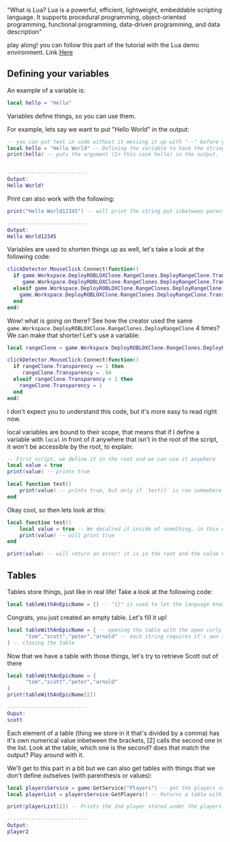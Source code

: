 "What is Lua? Lua is a powerful, efficient, lightweight, embeddable scripting language. It supports procedural programming, object-oriented programming, functional programming, data-driven programming, and data description"

play along! you can follow this part of the tutorial with the Lua demo environment. Link [Here](https://www.lua.org/cgi-bin/demo)
## Defining your variables
An example of a variable is:
```lua
local hello = "Hello"
```
Variables define things, so you can use them.

For example, lets say we want to put "Hello World" in the output:
```lua
-- you can put text in code without it messing it up with "--" before your text!
local hello = "Hello World" -- Defining the variable to have the string (A line of text) set to it. Whenever we provide `hello` as an argument, it will return Hello World.
print(hello) -- puts the argument (In this case hello) in the output.


--------------------------
Output:
Hello World!
```
Print can also work with the following:
```lua
print("Hello World12345") -- will print the string put inbetween parenthesis.

--------------------------
Output:
Hello World12345
```

Variables are used to shorten things up as well, let's take a look at the following code:
```lua
clickDetector.MouseClick:Connect(function()
  if game.Workspace.DeployROBLOXClone.RangeClones.DeployRangeClone.Transparency == 1 then
     game.Workspace.DeployROBLOXClone.RangeClones.DeployRangeClone.Transparency = .94
  elseif game.Workspace.DeployROBLOXClone.RangeClones.DeployRangeClone.Transparency < 1 then
    game.Workspace.DeployROBLOXClone.RangeClones.DeployRangeClone.Transparency = 1
  end
end)
```
Wow! what is going on there? See how the creator used the same `game.Workspace.DeployROBLOXClone.RangeClones.DeployRangeClone` 4 times? We can make that shorter! Let's use a variable:
```lua
local rangeClone = game.Workspace.DeployROBLOXClone.RangeClones.DeployRangeClone -- It's a variable, so we can access the RangeClones easier!

clickDetector.MouseClick:Connect(function()
  if rangeClone.Transparency == 1 then
     rangeClone.Transparency = .94
  elseif rangeClone.Transparency < 1 then
    rangeClone.Transparency = 1
  end
end)
```
I don't expect you to understand this code, but it's more easy to read right now.

local variables are bound to their scope, that means that if I define a variable with `local` in front of it anywhere that isn't in the root of the script, it won't be accessible by the root, to explain:
```lua
-- First script, we define it in the root and we can use it anywhere
local value = true
print(value) -- prints true

local function test()
    print(value) -- prints true, but only if `test()` is ran somewhere else.
end
```
Okay cool, so then lets look at this:
```lua
local function test()
    local value = true -- We decalred it inside of something, in this case the test function. This means that the variable is only accessible inside this function
    print(value) -- will print true
end

print(value) -- will return an error! it is in the root and the value variable can't be used here!
```



## Tables

Tables store things, just like in real life! Take a look at the following code:
```lua
local tableWithAnEpicName = {} -- "{}" is used to let the language know that we're creating a table!
```
Congrats, you just created an empty table. Let's fill it up!
```lua
local tableWithAnEpicName = { -- opening the table with the open curly bracker
      "tom","scott","peter","arnold" -- each string requires it's own set of parenthesis, you can't put undefined things (not made variables) in a table without parenthesis.
} -- closing the table
```
Now that we have a table with those things, let's try to retrieve Scott out of there
```lua
local tableWithAnEpicName = {
      "tom","scott","peter","arnold" 
}
print(tableWithAnEpicName[2])

--------------------------
Ouput:
scott
```
Each element of a table (thing we store in it that's divided by a comma) has it's own numerical value inbetween the brackets, [2] calls the second one in the list. Look at the table, which one is the second? does that match the output? Play around with it.

We'll get to this part in a bit but we can also get tables with things that we don't define outselves (with parenthesis or values):
```lua
local playersService = game:GetService("Players") -- get the players service, we'll get to this in a bit.
local playerList = playersService:GetPlayers() -- Returns a table with all the players

print(playerList[2]) -- Prints the 2nd player stored under the players tab in Studio

--------------------------
Output:
player2
```

